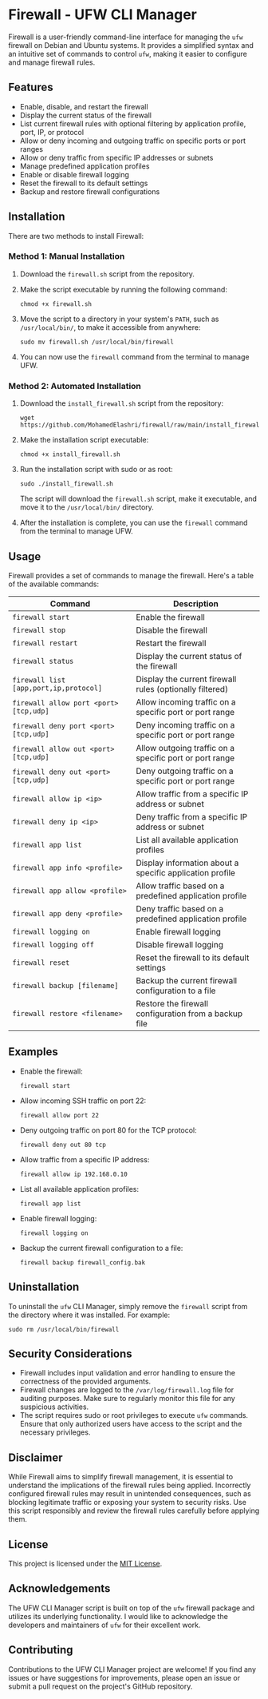 # Firewall - UFW CLI Manager

Firewall is a user-friendly command-line interface for managing the `ufw` firewall on Debian and Ubuntu systems. It provides a simplified syntax and an intuitive set of commands to control `ufw`, making it easier to configure and manage firewall rules.

## Features

- Enable, disable, and restart the firewall
- Display the current status of the firewall
- List current firewall rules with optional filtering by application profile, port, IP, or protocol
- Allow or deny incoming and outgoing traffic on specific ports or port ranges
- Allow or deny traffic from specific IP addresses or subnets
- Manage predefined application profiles
- Enable or disable firewall logging
- Reset the firewall to its default settings
- Backup and restore firewall configurations

## Installation

There are two methods to install Firewall:

### Method 1: Manual Installation

1. Download the `firewall.sh` script from the repository.

2. Make the script executable by running the following command:
   ```
   chmod +x firewall.sh
   ```

3. Move the script to a directory in your system's `PATH`, such as `/usr/local/bin/`, to make it accessible from anywhere:
   ```
   sudo mv firewall.sh /usr/local/bin/firewall
   ```

4. You can now use the `firewall` command from the terminal to manage UFW.

### Method 2: Automated Installation

1. Download the `install_firewall.sh` script from the repository:
   ```
   wget https://github.com/MohamedElashri/firewall/raw/main/install_firewall.sh
   ```

2. Make the installation script executable:
   ```
   chmod +x install_firewall.sh
   ```

3. Run the installation script with sudo or as root:
   ```
   sudo ./install_firewall.sh
   ```

   The script will download the `firewall.sh` script, make it executable, and move it to the `/usr/local/bin/` directory.

4. After the installation is complete, you can use the `firewall` command from the terminal to manage UFW.

## Usage

Firewall provides a set of commands to manage the firewall. Here's a table of the available commands:

| Command                           | Description                                                   |
|-----------------------------------|---------------------------------------------------------------|
| `firewall start`                  | Enable the firewall                                          |
| `firewall stop`                   | Disable the firewall                                         |
| `firewall restart`                | Restart the firewall                                         |
| `firewall status`                 | Display the current status of the firewall                   |
| `firewall list [app,port,ip,protocol]` | Display the current firewall rules (optionally filtered) |
| `firewall allow port <port> [tcp,udp]` | Allow incoming traffic on a specific port or port range  |
| `firewall deny port <port> [tcp,udp]`  | Deny incoming traffic on a specific port or port range   |
| `firewall allow out <port> [tcp,udp]` | Allow outgoing traffic on a specific port or port range  |
| `firewall deny out <port> [tcp,udp]`  | Deny outgoing traffic on a specific port or port range   |
| `firewall allow ip <ip>`          | Allow traffic from a specific IP address or subnet           |
| `firewall deny ip <ip>`           | Deny traffic from a specific IP address or subnet            |
| `firewall app list`               | List all available application profiles                      |
| `firewall app info <profile>`     | Display information about a specific application profile     |
| `firewall app allow <profile>`    | Allow traffic based on a predefined application profile      |
| `firewall app deny <profile>`     | Deny traffic based on a predefined application profile       |
| `firewall logging on`             | Enable firewall logging                                      |
| `firewall logging off`            | Disable firewall logging                                     |
| `firewall reset`                  | Reset the firewall to its default settings                   |
| `firewall backup [filename]`      | Backup the current firewall configuration to a file          |
| `firewall restore <filename>`     | Restore the firewall configuration from a backup file        |

## Examples

- Enable the firewall:
  ```
  firewall start
  ```

- Allow incoming SSH traffic on port 22:
  ```
  firewall allow port 22
  ```

- Deny outgoing traffic on port 80 for the TCP protocol:
  ```
  firewall deny out 80 tcp
  ```

- Allow traffic from a specific IP address:
  ```
  firewall allow ip 192.168.0.10
  ```

- List all available application profiles:
  ```
  firewall app list
  ```

- Enable firewall logging:
  ```
  firewall logging on
  ```

- Backup the current firewall configuration to a file:
  ```
  firewall backup firewall_config.bak
  ```

## Uninstallation

To uninstall the `ufw` CLI Manager, simply remove the `firewall` script from the directory where it was installed. For example:
```
sudo rm /usr/local/bin/firewall
```

## Security Considerations

- Firewall includes input validation and error handling to ensure the correctness of the provided arguments.
- Firewall changes are logged to the `/var/log/firewall.log` file for auditing purposes. Make sure to regularly monitor this file for any suspicious activities.
- The script requires sudo or root privileges to execute `ufw` commands. Ensure that only authorized users have access to the script and the necessary privileges.

## Disclaimer

While Firewall aims to simplify firewall management, it is essential to understand the implications of the firewall rules being applied. Incorrectly configured firewall rules may result in unintended consequences, such as blocking legitimate traffic or exposing your system to security risks. Use this script responsibly and review the firewall rules carefully before applying them.

## License

This project is licensed under the [MIT License](LICENSE).

## Acknowledgements

The UFW CLI Manager script is built on top of the `ufw` firewall package and utilizes its underlying functionality. I would like to acknowledge the developers and maintainers of `ufw` for their excellent work.

## Contributing

Contributions to the UFW CLI Manager project are welcome! If you find any issues or have suggestions for improvements, please open an issue or submit a pull request on the project's GitHub repository.
